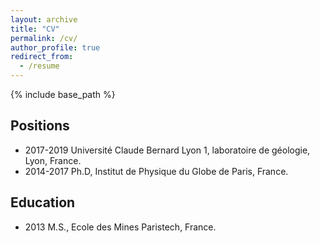 ```yaml
---
layout: archive
title: "CV"
permalink: /cv/
author_profile: true
redirect_from:
  - /resume
---
```


{% include base_path %}

Positions
---------
* 2017-2019  Université Claude Bernard Lyon 1, laboratoire de géologie, Lyon, France.
* 2014-2017  Ph.D, Institut de Physique du Globe de Paris, France.

Education
---------
* 2013  M.S., Ecole des Mines Paristech, France.


